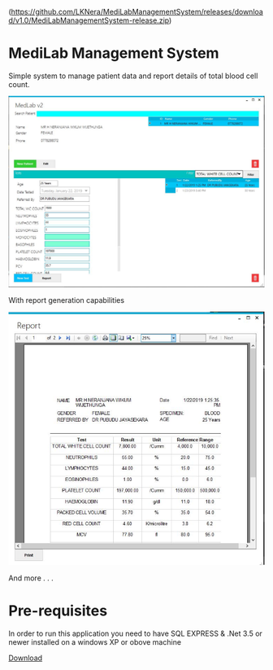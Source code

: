 (https://github.com/LKNera/MediLabManagementSystem/releases/download/v1.0/MediLabManagementSystem-release.zip)

# MediLab Management System
Simple system to manage patient data and report details of total blood cell count.

![alt text](screenshots/main.JPG)

With report generation capabilities

![alt text](screenshots/Full_Report.JPG)

And more . . .

# Pre-requisites

In order to run this application you need to have SQL EXPRESS & .Net 3.5 or newer installed on a windows XP or obove machine

[Download](https://github.com/LKNera/MediLabManagementSystem/releases/download/v1.0/MediLabManagementSystem-release.zip)
